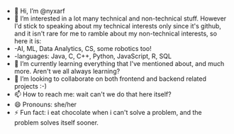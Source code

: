 - 👋 Hi, I’m @nyxarf
- 👀 I’m interested in a lot many technical and non-technical stuff. However I'd stick to speaking about my technical interests only since it's github, and it isn't rare for me to ramble about my non-technical interests, so here it is:
- -AI, ML, Data Analytics, CS, some robotics too!
- -languages: Java, C, C++, Python, JavaScript, R, SQL
- 🌱 I’m currently learning everything that I've mentioned about, and much more. Aren't we all always learning?
- 💞️ I’m looking to collaborate on both frontend and backend related projects :-)
- 📫 How to reach me: wait can't we do that here itself?
- 😄 Pronouns: she/her
- ⚡ Fun fact: i eat chocolate when i can't solve a problem, and the problem solves itself sooner.

<!---
nyxarf/nyxarf is a ✨ special ✨ repository because its `README.md` (this file) appears on your GitHub profile.
You can click the Preview link to take a look at your changes.
--->
